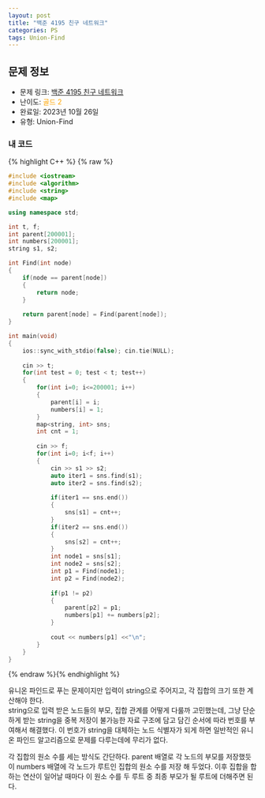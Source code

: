 ```yaml
---
layout: post
title: "백준 4195 친구 네트워크"
categories: PS
tags: Union-Find
---
```


## 문제 정보
- 문제 링크: [백준 4195 친구 네트워크](https://www.acmicpc.net/problem/4195)
- 난이도: <span style="color:#FFA500">골드 2</span>
- 완료일: 2023년 10월 26일
- 유형: Union-Find

### 내 코드

{% highlight C++ %} {% raw %}
```C++
#include <iostream>
#include <algorithm>
#include <string>
#include <map>

using namespace std;

int t, f;
int parent[200001];
int numbers[200001];
string s1, s2;

int Find(int node)
{
	if(node == parent[node])
	{
		return node;
	}
	
	return parent[node] = Find(parent[node]);
}

int main(void)
{
	ios::sync_with_stdio(false); cin.tie(NULL);
	
	cin >> t;
	for(int test = 0; test < t; test++)
	{
		for(int i=0; i<=200001; i++)
		{
			parent[i] = i;
			numbers[i] = 1;
		}
		map<string, int> sns;
		int cnt = 1;
		
		cin >> f;
		for(int i=0; i<f; i++)
		{
			cin >> s1 >> s2;
			auto iter1 = sns.find(s1);
			auto iter2 = sns.find(s2);
			
			if(iter1 == sns.end())
			{
				sns[s1] = cnt++;
			}
			if(iter2 == sns.end())
			{
				sns[s2] = cnt++;	
			}
			int node1 = sns[s1];
			int node2 = sns[s2];
			int p1 = Find(node1);
			int p2 = Find(node2);
			
			if(p1 != p2)
			{
				parent[p2] = p1;
				numbers[p1] += numbers[p2];
			}
			
			cout << numbers[p1] <<"\n";
		}
	}
}
```
{% endraw %}{% endhighlight %}

유니온 파인드로 푸는 문제이지만 입력이 string으로 주어지고, 각 집합의 크기 또한 계산해야 한다.  
string으로 입력 받은 노드들의 부모, 집합 관계를 어떻게 다룰까 고민했는데, 그냥 단순하게 받는 string을 중복 저장이 불가능한 자료 구조에 담고 담긴 순서에 따라 번호를 부여해서 해결했다. 이 번호가 string을 대체하는 노드 식별자가 되게 하면 일반적인 유니온 파인드 알고리즘으로 문제를 다루는데에 무리가 없다.  

각 집합의 원소 수를 세는 방식도 간단하다. parent 배열로 각 노드의 부모를 저장했듯이 numbers 배열에 각 노드가 루트인 집합의 원소 수를 저장 해 두었다. 이후 집합을 합하는 연산이 일어날 때마다 이 원소 수를 두 루트 중 최종 부모가 될 루트에 더해주면 된다.
